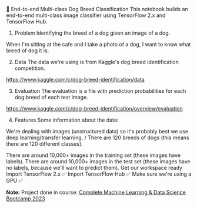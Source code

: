🐶 End-to-end Multi-class Dog Breed Classification
This notebook builds an end-to-end multi-class image classifier using TensorFlow 2.x and TensorFlow Hub.

1. Problem
Identifying the breed of a dog given an image of a dog.

When I'm sitting at the cafe and I take a photo of a dog, I want to know what breed of dog it is.

2. Data
The data we're using is from Kaggle's dog breed identification competition.

https://www.kaggle.com/c/dog-breed-identification/data

3. Evaluation
The evaluation is a file with prediction probabilities for each dog breed of each test image.

https://www.kaggle.com/c/dog-breed-identification/overview/evaluation

4. Features
Some information about the data:

We're dealing with images (unstructured data) so it's probably best we use deep learning/transfer learning.
/ There are 120 breeds of dogs (this means there are 120 different classes).

There are around 10,000+ images in the training set (these images have labels).
There are around 10,000+ images in the test set (these images have no labels, because we'll want to predict them).
Get our workspace ready
Import TensorFlow 2.x ✅
Import TensorFlow Hub ✅
Make sure we're using a GPU ✅

**Note:** Project done in course: [Complete Machine Learning & Data Science Bootcamp 2023](https://www.udemy.com/course/complete-machine-learning-and-data-science-zero-to-mastery/)
